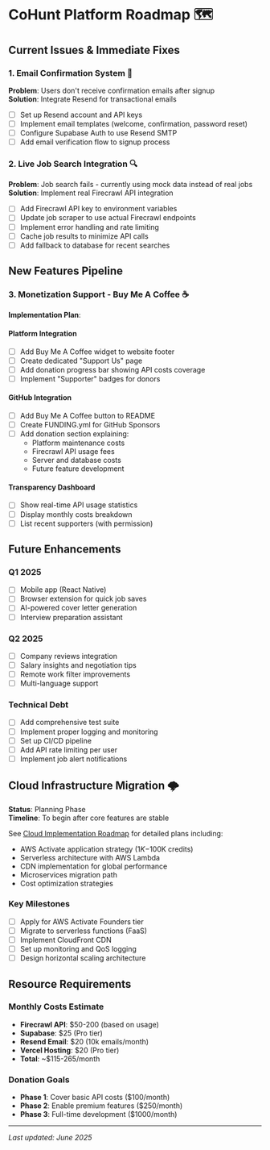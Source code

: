 # CoHunt Platform Roadmap 🗺️

## Current Issues & Immediate Fixes

### 1. Email Confirmation System 📧
**Problem**: Users don't receive confirmation emails after signup  
**Solution**: Integrate Resend for transactional emails
- [ ] Set up Resend account and API keys
- [ ] Implement email templates (welcome, confirmation, password reset)
- [ ] Configure Supabase Auth to use Resend SMTP
- [ ] Add email verification flow to signup process

### 2. Live Job Search Integration 🔍
**Problem**: Job search fails - currently using mock data instead of real jobs  
**Solution**: Implement real Firecrawl API integration
- [ ] Add Firecrawl API key to environment variables
- [ ] Update job scraper to use actual Firecrawl endpoints
- [ ] Implement error handling and rate limiting
- [ ] Cache job results to minimize API calls
- [ ] Add fallback to database for recent searches

## New Features Pipeline

### 3. Monetization Support - Buy Me A Coffee ☕
**Implementation Plan**:

#### Platform Integration
- [ ] Add Buy Me A Coffee widget to website footer
- [ ] Create dedicated "Support Us" page
- [ ] Add donation progress bar showing API costs coverage
- [ ] Implement "Supporter" badges for donors

#### GitHub Integration  
- [ ] Add Buy Me A Coffee button to README
- [ ] Create FUNDING.yml for GitHub Sponsors
- [ ] Add donation section explaining:
  - Platform maintenance costs
  - Firecrawl API usage fees
  - Server and database costs
  - Future feature development

#### Transparency Dashboard
- [ ] Show real-time API usage statistics
- [ ] Display monthly costs breakdown
- [ ] List recent supporters (with permission)

## Future Enhancements

### Q1 2025
- [ ] Mobile app (React Native)
- [ ] Browser extension for quick job saves
- [ ] AI-powered cover letter generation
- [ ] Interview preparation assistant

### Q2 2025
- [ ] Company reviews integration
- [ ] Salary insights and negotiation tips
- [ ] Remote work filter improvements
- [ ] Multi-language support

### Technical Debt
- [ ] Add comprehensive test suite
- [ ] Implement proper logging and monitoring
- [ ] Set up CI/CD pipeline
- [ ] Add API rate limiting per user
- [ ] Implement job alert notifications

## Cloud Infrastructure Migration 🌩️

**Status**: Planning Phase  
**Timeline**: To begin after core features are stable

See [Cloud Implementation Roadmap](docs/CLOUD_IMPLEMENTATION_ROADMAP.md) for detailed plans including:
- AWS Activate application strategy ($1K-$100K credits)
- Serverless architecture with AWS Lambda
- CDN implementation for global performance
- Microservices migration path
- Cost optimization strategies

### Key Milestones
- [ ] Apply for AWS Activate Founders tier
- [ ] Migrate to serverless functions (FaaS)
- [ ] Implement CloudFront CDN
- [ ] Set up monitoring and QoS logging
- [ ] Design horizontal scaling architecture

## Resource Requirements

### Monthly Costs Estimate
- **Firecrawl API**: $50-200 (based on usage)
- **Supabase**: $25 (Pro tier)
- **Resend Email**: $20 (10k emails/month)
- **Vercel Hosting**: $20 (Pro tier)
- **Total**: ~$115-265/month

### Donation Goals
- **Phase 1**: Cover basic API costs ($100/month)
- **Phase 2**: Enable premium features ($250/month)
- **Phase 3**: Full-time development ($1000/month)

---

*Last updated: June 2025*